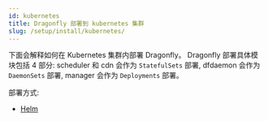 ```yaml
---
id: kubernetes
title: Dragonfly 部署到 kubernetes 集群
slug: /setup/install/kubernetes/
---
```


下面会解释如何在 Kubernetes 集群内部署 Dragonfly。
Dragonfly 部署具体模块包括 4 部分: scheduler 和 cdn 会作为 `StatefulSets` 部署,
dfdaemon 会作为 `DaemonSets` 部署, manager 会作为 `Deployments` 部署。

部署方式:

- [Helm](./kubernetes/helm.md)
